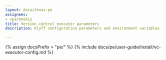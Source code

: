 ```yaml
---
layout: docwithnav-pe
assignees:
- vparomskiy
title: Version control executor parameters
description: Klyff configuration parameters and environment variables

---
```


{% assign docsPrefix = "pe/" %}
{% include docs/pe/user-guide/install/vc-executor-config.md %}
